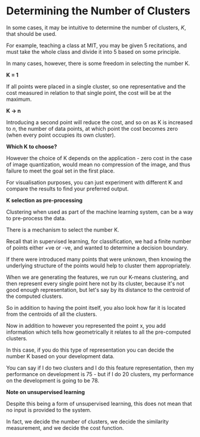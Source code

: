 # Determining the Number of Clusters

In some cases, it may be intuitive to determine the number of clusters, _K_, that should be used.

For example, teaching a class at MIT, you may be given 5 recitations, and must take the whole class and divide it into 5 based on some principle.

In many cases, however, there is some freedom in selecting the number K.

**K = 1**

If all points were placed in a single cluster, so one representative and the cost measured in relation to that single point, the cost will be at the maximum.

**K -> n**

Introducing a second point will reduce the cost, and so on as K is increased to _n_, the number of data points, at which point the cost becomes zero (when every point occupies its own cluster).

**Which K to choose?**

However the choice of K depends on the application - zero cost in the case of image quantization, would mean no compression of the image, and thus failure to meet the goal set in the first place.

For visualisation purposes, you can just experiment with different K and compare the results to find your preferred output.

**K selection as pre-processing**

Clustering when used as part of the machine learning system, can be a way to pre-process the data.

There is a mechanism to select the number K.

Recall that in supervised learning, for classification, we had a finite number of points either +ve or -ve, and wanted to determine a decision boundary.

If there were introduced many points that were unknown, then knowing the underlying structure of the points would help to cluster them appropriately.

When we are generating the features, we run our K-means clustering, and then represent every single point here not by its cluster, because it's not good enough representation, but let's say by its distance to the centroid of the computed clusters.

So in addition to having the point itself, you also look how far it is located from the centroids of all the clusters.

Now in addition to however you represented the point x, you add information which tells how geometrically it relates to all the pre-computed clusters.

In this case, if you do this type of representation you can decide the number K based on your development data.

You can say if I do two clusters and I do this feature representation, then my performance on development
is 75 - but if I do 20 clusters, my performance on the development is going to be 78.

**Note on unsupervised learning**

Despite this being a form of unsupervised learning, this does not mean that no input is provided to the system.

In fact, we decide the number of clusters, we decide the similarity measurement, and we decide the cost function.
